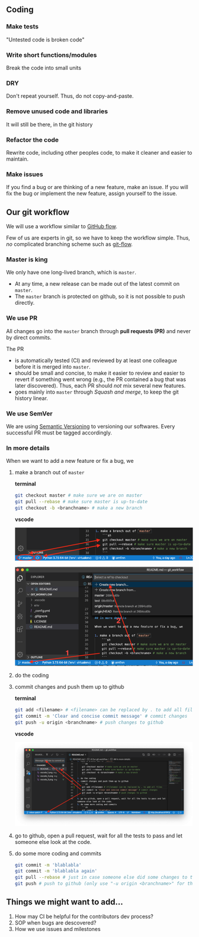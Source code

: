 ## Coding

### Make tests

"Untested code is broken code"

### Write short functions/modules

Break the code into small units

### DRY

Don't repeat yourself. Thus, do not copy-and-paste.

### Remove unused code and libraries

It will still be there, in the git history

### Refactor the code

Rewrite code, including other peoples code, to make it cleaner and easier to maintain.

### Make issues

If you find a bug or are thinking of a new feature, make an issue. If you will fix the bug or implement the new feature, assign yourself to the issue.

## Our git workflow

We will use a workflow similar to [GitHub flow](https://guides.github.com/introduction/flow/).

Few of us are experts in git, so we have to keep the workflow simple.
Thus, *no* complicated branching scheme such as [git-flow](https://nvie.com/posts/a-successful-git-branching-model/).

### Master is king

We only have one long-lived branch, which is `master`.

- At any time, a new release can be made out of the latest commit on `master`.
- The `master` branch is protected on github, so it is not possible to push directly.

### We use PR

All changes go into the `master` branch through **pull requests (PR)** and never by direct commits.

The PR
- is automatically tested (CI) and reviewed by at least one colleague before it is merged into `master`.
- should be small and concise, to make it easier to review and easier to revert if something went wrong (e.g., the PR contained a bug that was later discovered). Thus, each PR should *not* mix several new features.
- goes mainly into `master` through *Squash and merge*, to keep the git history linear.

### We use SemVer

We are using [Semantic Versioning](https://semver.org/) to versioning our softwares. Every successful PR must be tagged accordingly.


### In more details

When we want to add a new feature or fix a bug, we

1. make a branch out of `master`
    
    **terminal**
    ```sh
    git checkout master # make sure we are on master
    git pull --rebase # make sure master is up-to-date
    git checkout -b <branchname> # make a new branch
    ```
    **vscode**

    ![alt text](img/vscode_1.png)

    ![alt text](img/vscode_2.png)
2. do the coding
3. commit changes and push them up to github
   
   **terminal**
    ```sh
    git add <filename> # <filename> can be replaced by . to add all files
    git commit -m 'Clear and concise commit message' # commit changes
    git push -u origin <branchname> # push changes to github
    ```
    **vscode**

    ![alt text](img/vscode_3.png)
4. go to github, open a pull request, wait for all the tests to pass and let someone else look at the code.
5. do some more coding and commits
    ```sh
    git commit -m 'blablabla'
    git commit -m 'blablabla again'
    git pull --rebase # just in case someone else did some changes to this branch
    git push # push to github (only use "-u origin <branchname>" for the first push)
    ```

## Things we might want to add...
1. How may CI be helpful for the contributors dev process?
1. SOP when bugs are descovered?
1. How we use issues and milestones

